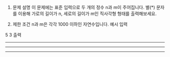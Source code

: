 1. 문제 설명
   이 문제에는 표준 입력으로 두 개의 정수 n과 m이 주어집니다.
   별(\*) 문자를 이용해 가로의 길이가 n, 세로의 길이가 m인 직사각형 형태를 출력해보세요.

2. 제한 조건
   n과 m은 각각 1000 이하인 자연수입니다.
   예시
   입력

5 3
출력

---

---

---
